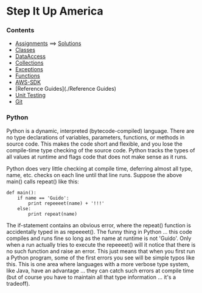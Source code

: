 # Step It Up America

### Contents
- [Assignments](./Assignments/readme.md) ==> [Solutions](./Assignments)
- [Classes](./Classes)
- [DataAccess](./DataAccess)
- [Collections](./Collections)
- [Exceptions](./Exceptions)
- [Functions](./Functions)
- [AWS-SDK](./AWS-SDK)
- [Reference Guides](./Reference Guides)
- [Unit Testing](./UnitTest)
- [Git](./Git)

### Python

Python is a dynamic, interpreted (bytecode-compiled) language. There are no type declarations of variables, parameters, functions, or methods in source code. This makes the code short and flexible, and you lose the compile-time type checking of the source code. Python tracks the types of all values at runtime and flags code that does not make sense as it runs.

Python does very little checking at compile time, deferring almost all type, name, etc. checks on each line until that line runs. Suppose the above main() calls repeat() like this:

```
def main():
    if name == 'Guido':
        print repeeeet(name) + '!!!'
    else:
        print repeat(name)
```

The if-statement contains an obvious error, where the repeat() function is accidentally typed in as repeeeet(). The funny thing in Python ... this code compiles and runs fine so long as the name at runtime is not 'Guido'. Only when a run actually tries to execute the repeeeet() will it notice that there is no such function and raise an error. This just means that when you first run a Python program, some of the first errors you see will be simple typos like this. This is one area where languages with a more verbose type system, like Java, have an advantage ... they can catch such errors at compile time (but of course you have to maintain all that type information ... it's a tradeoff).
